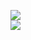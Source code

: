 [![](https://img.shields.io/badge/Made%20With-Github%20Spray-lightgrey.svg?style=for-the-badge&logo=github)](https://github.com/Annihil/github-spray#18789)  
[![](https://i.imgur.com/2DrTn0Z.gif)](https://github.com/Annihil/github-spray)
